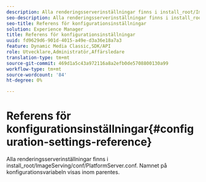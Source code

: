 ```yaml
---
description: Alla renderingsserverinställningar finns i install_root/ImageServing/conf/PlatformServer.conf. Namnet på konfigurationsvariabeln visas inom parentes.
seo-description: Alla renderingsserverinställningar finns i install_root/ImageServing/conf/PlatformServer.conf. Namnet på konfigurationsvariabeln visas inom parentes.
seo-title: Referens för konfigurationsinställningar
solution: Experience Manager
title: Referens för konfigurationsinställningar
uuid: fd9629d6-901d-4015-a49e-d3a36e18a7a3
feature: Dynamic Media Classic,SDK/API
role: Utvecklare,Administratör,Affärsledare
translation-type: tm+mt
source-git-commit: 469d1a5c43a972116a8a2efb0de5708800130a99
workflow-type: tm+mt
source-wordcount: '84'
ht-degree: 0%

---
```



# Referens för konfigurationsinställningar{#configuration-settings-reference}

Alla renderingsserverinställningar finns i install_root/ImageServing/conf/PlatformServer.conf. Namnet på konfigurationsvariabeln visas inom parentes.

